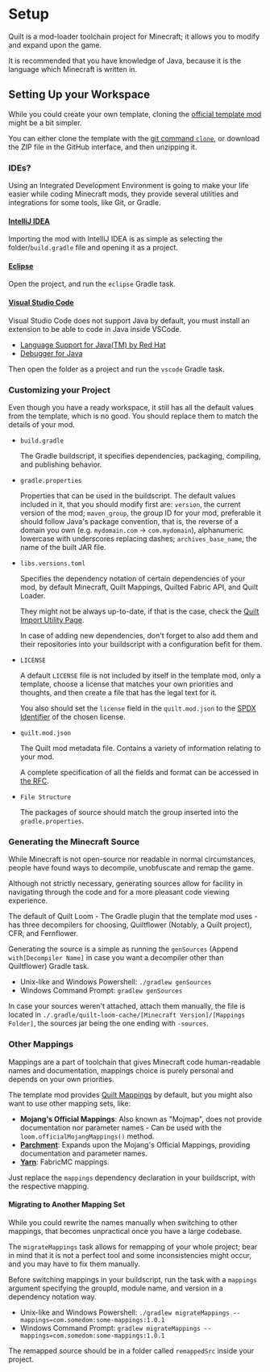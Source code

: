 # Setup

Quilt is a mod-loader toolchain project for Minecraft; it allows you to modify and expand upon the game.

It is recommended that you have knowledge of Java, because it is the language which Minecraft is written in. <!--- TODO: Perhaps link to some Java resources and courses. -->

## Setting Up your Workspace

While you could create your own template, cloning the [official template mod](https://github.com/QuiltMC/quilt-template-mod)
might be a bit simpler.

You can either clone the template with the [git command `clone`](https://git-scm.com/docs/git-clone), or download the
ZIP file in the GitHub interface, and then unzipping it.

### IDEs?

Using an Integrated Development Environment is going to make your life easier while coding Minecraft mods, they provide
several utilities and integrations for some tools, like Git, or Gradle.

#### [IntelliJ IDEA](https://www.jetbrains.com/idea)

Importing the mod with IntelliJ IDEA is as simple as selecting the folder/`build.gradle` file and opening it as a project.

#### [Eclipse](https://www.eclipse.org)

Open the project, and run the `eclipse` Gradle task.

#### [Visual Studio Code](https://code.visualstudio.com)

Visual Studio Code does not support Java by default, you must install an extension to be able to code in Java inside
VSCode.

- [Language Support for Java(TM) by Red Hat](https://marketplace.visualstudio.com/items?itemName=redhat.java)
- [Debugger for Java](https://marketplace.visualstudio.com/items?itemName=vscjava.vscode-java-debug)

Then open the folder as a project and run the `vscode` Gradle task.

### Customizing your Project

Even though you have a ready workspace, it still has all the default values from the template, which is no good.
You should replace them to match the details of your mod.

- `build.gradle`

    The Gradle buildscript, it specifies dependencies, packaging, compiling, and publishing behavior.

- `gradle.properties`

    Properties that can be used in the buildscript.
    The default values included in it, that you should modify first are: `version`, the current version of the mod;
`maven_group`, the group ID for your mod, preferable it should follow Java's package convention, that is, the reverse
of a domain you own (e.g. `mydomain.com` -> `com.mydomain`), alphanumeric lowercase with underscores replacing dashes;
`archives_base_name`, the name of the built JAR file.

- `libs.versions.toml`

    Specifies the dependency notation of certain dependencies of your mod, by default Minecraft, Quilt Mappings, Quilted
Fabric API, and Quilt Loader.

    They might not be always up-to-date, if that is the case, check the [Quilt Import Utility Page](https://lambdaurora.dev/tools/import_quilt.html).

    In case of adding new dependencies, don't forget to also add them and their repositories into your buildscript with a
configuration befit for them.

- `LICENSE`

    A default `LICENSE` file is not included by itself in the template mod, only a template, choose a license that matches
your own priorities and thoughts, and then create a file that has the legal text for it.

    You also should set the `license` field in the `quilt.mod.json` to the [SPDX Identifier](https://spdx.org/licenses) of the chosen license.

- `quilt.mod.json`

    The Quilt mod metadata file.
    Contains a variety of information relating to your mod.

    A complete specification of all the fields and format can be accessed in [the RFC](https://github.com/QuiltMC/rfcs/blob/main/specification/0002-quilt.mod.json.md).

- `File Structure`

    The packages of source should match the group inserted into the `gradle.properties`.

### Generating the Minecraft Source

While Minecraft is not open-source nor readable in normal circumstances, people have found ways to decompile, unobfuscate
and remap the game.

Although not strictly necessary, generating sources allow for facility in navigating through the code and for a more
pleasant code viewing experience.

The default of Quilt Loom - The Gradle plugin that the template mod uses - has three decompilers for choosing, Quiltflower
(Notably, a Quilt project), CFR, and Fernflower.

Generating the source is a simple as running the `genSources` (Append `with[Decompiler Name]` in case you want a decompiler
other than Quiltflower) Gradle task.

- Unix-like and Windows Powershell: `./gradlew genSources`
- Windows Command Prompt: `gradlew genSources`

In case your sources weren't attached, attach them manually, the file is located in
`./.gradle/quilt-loom-cache/[Minecraft Version]/[Mappings Folder]`, the sources jar being the one ending with `-sources`.

### Other Mappings

Mappings are a part of toolchain that gives Minecraft code human-readable names and documentation, mappings choice is
purely personal and depends on your own priorities.

The template mod provides [Quilt Mappings](https://github.com/quiltMC/quilt-mappings) by default, but you might also want
to use other mapping sets, like:
- **Mojang's Official Mappings**: Also known as "Mojmap", does not provide documentation nor parameter names - Can be used with the `loom.officialMojangMappings()` method.
- [**Parchment**](https://parchmentmc.org/about.html): Expands upon the Mojang's Official Mappings, providing documentation and parameter names.
- [**Yarn**](https://github.com/FabricMC/Yarn): FabricMC mappings.

Just replace the `mappings` dependency declaration in your buildscript, with the respective mapping.

#### Migrating to Another Mapping Set

While you could rewrite the names manually when switching to other mappings, that becomes unpractical once you have a
large codebase.

The `migrateMappings` task allows for remapping of your whole project; bear in mind that it is not a perfect tool and
some inconsistencies might occur, and you may have to fix them manually.

Before switching mappings in your buildscript, run the task with a `mappings` argument specifying the groupId, module name,
and version in a dependency notation way.

- Unix-like and Windows Powershell: `./gradlew migrateMappings --mappings=com.somedom:some-mappings:1.0.1`
- Windows Command Prompt: `gradlew migrateMappings --mappings=com.somedom:some-mappings:1.0.1`

The remapped source should be in a folder called `remappedSrc` inside your project.
